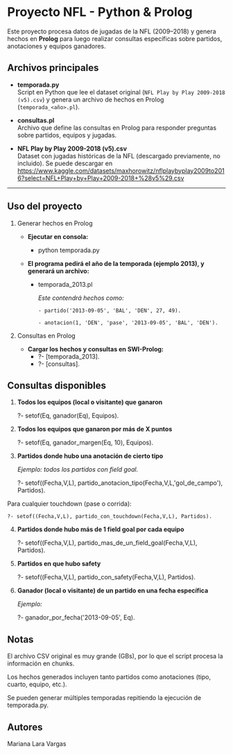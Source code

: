# Proyecto NFL - Python & Prolog

Este proyecto procesa datos de jugadas de la NFL (2009–2018) y genera hechos en **Prolog** para luego realizar consultas específicas sobre partidos, anotaciones y equipos ganadores.

## Archivos principales

- **temporada.py**  
  Script en Python que lee el dataset original (`NFL Play by Play 2009-2018 (v5).csv`) y genera un archivo de hechos en Prolog (`temporada_<año>.pl`).

- **consultas.pl**  
  Archivo que define las consultas en Prolog para responder preguntas sobre partidos, equipos y jugadas.

- **NFL Play by Play 2009-2018 (v5).csv**  
  Dataset con jugadas históricas de la NFL (descargado previamente, no incluido).
  Se puede descargar en https://www.kaggle.com/datasets/maxhorowitz/nflplaybyplay2009to2016?select=NFL+Play+by+Play+2009-2018+%28v5%29.csv

---


## Uso del proyecto
1. Generar hechos en Prolog

   - **Ejecutar en consola:**
       - python temporada.py

   - **El programa pedirá el año de la temporada (ejemplo 2013), y generará un archivo:**
       - temporada_2013.pl

          *Este contendrá hechos como:*
         
             - partido('2013-09-05', 'BAL', 'DEN', 27, 49).
         
             - anotacion(1, 'DEN', 'pase', '2013-09-05', 'BAL', 'DEN').

2. Consultas en Prolog

   - **Cargar los hechos y consultas en SWI-Prolog:**
       - ?- [temporada_2013].
       - ?- [consultas].

## Consultas disponibles
1. **Todos los equipos (local o visitante) que ganaron**

    ?- setof(Eq, ganador(Eq), Equipos).

2. **Todos los equipos que ganaron por más de X puntos**

    ?- setof(Eq, ganador_margen(Eq, 10), Equipos).

3. **Partidos donde hubo una anotación de cierto tipo**

    *Ejemplo: todos los partidos con field goal.*

     ?- setof((Fecha,V,L), partido_anotacion_tipo(Fecha,V,L,'gol_de_campo'), Partidos).

  Para cualquier touchdown (pase o corrida):

    ?- setof((Fecha,V,L), partido_con_touchdown(Fecha,V,L), Partidos).

4. **Partidos donde hubo más de 1 field goal por cada equipo**

    ?- setof((Fecha,V,L), partido_mas_de_un_field_goal(Fecha,V,L), Partidos).

5. **Partidos en que hubo safety**

    ?- setof((Fecha,V,L), partido_con_safety(Fecha,V,L), Partidos).

6. **Ganador (local o visitante) de un partido en una fecha específica**

    *Ejemplo:*

    ?- ganador_por_fecha('2013-09-05', Eq).

## Notas
El archivo CSV original es muy grande (GBs), por lo que el script procesa la información en chunks.

Los hechos generados incluyen tanto partidos como anotaciones (tipo, cuarto, equipo, etc.).

Se pueden generar múltiples temporadas repitiendo la ejecución de temporada.py.

## Autores

Mariana Lara Vargas










